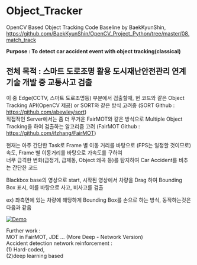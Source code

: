 # Object_Tracker

OpenCV Based Object Tracking Code Baseline by BaekKyunShin, https://github.com/BaekKyunShin/OpenCV_Project_Python/tree/master/08.match_track

__Purpose : To detect car accident event with object tracking(classical)__

## 전체 목적 : 스마트 도로조명 활용 도시재난안전관리 연계 기술 개발 중 교통사고 검출  
이 중 Edge(CCTV, 스마트 도로조명등) 부분에서 검출할때, 현 코드와 같은 Object Tracking API(OpenCV 제공) or SORT와 같은 방식 고려중 (SORT Github : https://github.com/abewley/sort)  
직접적인 Server에서는 좀 더 무거운 FairMOT와 같은 방식으로 Multiple Object Tracking을 하여 검출하는 알고리즘 고려 (FairMOT Github : https://github.com/ifzhang/FairMOT)

현재는 아주 간단한 Task로 Frame 별 이동 거리를 바탕으로 (FPS는 일정할 것이므로) 속도, Frame 별 이동거리를 바탕으로 가속도를 구하여  
너무 급격한 변화(급정거, 급제동, Object 왜곡 등)를 탐지하여 Car Accident를 비추는 간단한 코드

Blackbox base의 영상으로 start, 시작된 영상에서 차량을 Drag 하여 Bounding Box 표시, 이를 바탕으로 사고, 비사고를 검출

ex) 좌측면에 있는 차량에 해당하게 Bounding Box를 손으로 하는 방식, 동작하는것은 다음과 같음

[![Demo](http://img.youtube.com/vi/tvtUrwRFx8E/0.jpg)](https://youtu.be/tvtUrwRFx8E) 

Further work :  
MOT in FairMOT, JDE ... (More Deep - Network Version)  
Accident detection network reinforcement :  
(1) Hard-coded,  
(2)deep learning based

